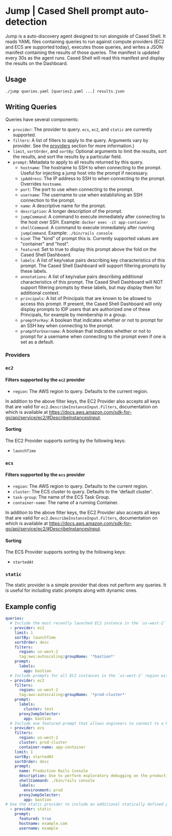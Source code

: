 # Jump | Cased Shell prompt auto-detection

Jump is a auto-discovery agent designed to run alongside of Cased Shell. It reads YAML files containing queries to run against compute providers (EC2 and ECS are supported today), executes those queries, and writes a JSON manifest containing the results of those queries. The manifest is updated every 30s as the agent runs. Cased Shell will read this manifest and display the results on the Dashboard.

## Usage

```shell
./jump queries.yaml [queries2.yaml ...] results.json
```

## Writing Queries

Queries have several components:

- `provider`: The provider to query. `ecs`, `ec2`, and `static` are currently supported.
- `filters`: A list of filters to apply to the query. Arguments vary by provider. See the [providers](#providers) section for more information.)
- `limit`, `sortOrder`, and `sortBy`: Optional arguments to limit the results, sort the results, and sort the results by a particular field.
- `prompt`: Metadata to apply to all results returned by this query.
  - `hostname`: The hostname to SSH to when connecting to the prompt. Useful for injecting a jump host into the prompt if necessary.
  - `ipAddress`: The IP address to SSH to when connecting to the prompt. Overrides `hostname`.
  - `port`: The port to use when connecting to the prompt.
  - `username`: The username to use when establishing an SSH connection to the prompt.
  - `name`: A descriptive name for the prompt.
  - `description`: A longer description of the prompt.
  - `jumpCommand`: A command to execute immediately after connecting to the host over SSH. Example: `docker exec -it app-container`
  - `shellCommand`: A command to execute immediately after running `jumpCommand`. Example: `./bin/rails console`
  - `kind`: The "kind" of prompt this is. Currently supported values are "container" and "host".
  - `featured`: Set to true to display this prompt above the fold on the Cased Shell Dashboard.
  - `labels`: A list of key/value pairs describing key characteristics of this prompt. The Cased Shell Dashboard will support filtering prompts by these labels.
  - `annotations`: A list of key/value pairs describing additional characteristics of this prompt. The Cased Shell Dashboard will NOT support filtering prompts by these labels, but may display them for additional context.
  - `principals`: A list of Principals that are known to be allowed to access this prompt. If present, the Cased Shell Dashboard will only display prompts to IDP users that are authorized one of these Principals, for example by membership in a group.
  - `promptForKey`: A boolean that indicates whether or not to prompt for an SSH key when connecting to the prompt.
  - `promptForUsername`: A boolean that indicates whether or not to prompt for a username when connecting to the prompt even if one is set as a default.

### Providers

### `ec2`

#### Filters supported by the `ec2` provider

- `region`: The AWS region to query. Defaults to the current region.

In addition to the above filter keys, the EC2 Provider also accepts all keys that are valid for `ec2.DescribeInstanceInput.Filters`, documentation on which is available at https://docs.aws.amazon.com/sdk-for-go/api/service/ec2/#DescribeInstancesInput.

#### Sorting

The EC2 Provider supports sorting by the following keys:

- `launchTime`

### `ecs`

#### Filters supported by the `ecs` provider

- `region`: The AWS region to query. Defaults to the current region.
- `cluster`: The ECS cluster to query. Defaults to the 'default cluster'.
- `task-group`: The name of the ECS Task Group.
- `container-name`: The name of a running Container.

In addition to the above filter keys, the EC2 Provider also accepts all keys that are valid for `ec2.DescribeInstanceInput.Filters`, documentation on which is available at https://docs.aws.amazon.com/sdk-for-go/api/service/ec2/#DescribeInstancesInput.

#### Sorting

The ECS Provider supports sorting by the following keys:

- `startedAt`

### `static`

The static provider is a simple provider that does not perform any queries. It is useful for including static prompts along with dynamic ones.

## Example config

```yaml
queries:
  # Include the most recently launched EC2 instance in the `us-west-2` region with an `aws:autoscaling:groupName` tag matching `*bastion*`
  - provider: ec2
    limit: 1
    sortBy: launchTime
    sortOrder: desc
    filters:
      region: us-west-2
      tag:aws:autoscaling:groupName: '*bastion*'
    prompt:
      labels:
        app: bastion
  # Include prompts for all EC2 instances in the `us-west-2` region with an `aws:autoscaling:groupName` tag matching `*prod-cluster*`, configured to proxy their SSH connections through a host in the bastion group above.
  - provider: ec2
    filters:
      region: us-west-2
      tag:aws:autoscaling:groupName: '*prod-cluster*'
    prompt:
      labels:
        cluster: test
      proxyJumpSelector:
        app: bastion
  # Include one featured prompt that allows engineers to connect to a Rails console on the most recently started app container in the production cluster.
  - provider: ecs
    filters:
      region: us-west-2
      cluster: prod-cluster
      container-name: app-container
    limit: 1
    sortBy: startedAt
    sortOrder: desc
    prompt:
      name: Production Rails Console
      description: Use to perform exploratory debugging on the production cluster
      shellCommand: ./bin/rails console
      labels:
        environment: prod
      proxyJumpSelector:
        app: bastion
# Use the static provider to include an additional statically defined prompt.
  - provider: static
    prompt:
      featured: true
      hostname: example.com
      username: example

```
